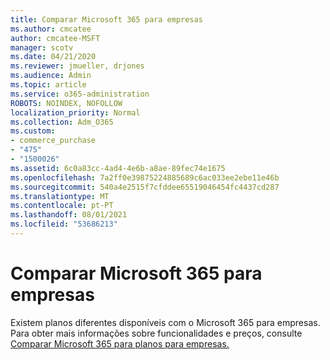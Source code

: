 ```yaml
---
title: Comparar Microsoft 365 para empresas
ms.author: cmcatee
author: cmcatee-MSFT
manager: scotv
ms.date: 04/21/2020
ms.reviewer: jmueller, drjones
ms.audience: Admin
ms.topic: article
ms.service: o365-administration
ROBOTS: NOINDEX, NOFOLLOW
localization_priority: Normal
ms.collection: Adm_O365
ms.custom:
- commerce_purchase
- "475"
- "1500026"
ms.assetid: 6c0a83cc-4ad4-4e6b-a8ae-89fec74e1675
ms.openlocfilehash: 7a2ff0e39875224885689c6ac033ee2ebe11e46b
ms.sourcegitcommit: 540a4e2515f7cfddee65519046454fc4437cd287
ms.translationtype: MT
ms.contentlocale: pt-PT
ms.lasthandoff: 08/01/2021
ms.locfileid: "53686213"
---
```

# <a name="compare-microsoft-365-for-business"></a>Comparar Microsoft 365 para empresas

Existem planos diferentes disponíveis com o Microsoft 365 para empresas. Para obter mais informações sobre funcionalidades e preços, consulte [Comparar Microsoft 365 para planos para empresas.](https://www.microsoft.com/microsoft-365/business/compare-all-microsoft-365-business-products)  